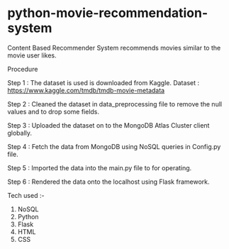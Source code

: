 # python-movie-recommendation-system

Content Based Recommender System recommends movies similar to the movie user likes.

Procedure

Step 1 : The dataset is used is downloaded from Kaggle.
         Dataset : https://www.kaggle.com/tmdb/tmdb-movie-metadata
       
Step 2 : Cleaned the dataset in data_preprocessing file to remove the null values and to drop some fields.

Step 3 : Uploaded the dataset on to the MongoDB Atlas Cluster client globally.

Step 4 : Fetch the data from MongoDB using NoSQL queries in Config.py file.

Step 5 : Imported the data into the main.py file to for operating.

Step 6 : Rendered the data onto the localhost using Flask framework.


Tech used :-
1. NoSQL
2. Python
3. Flask
4. HTML
5. CSS
